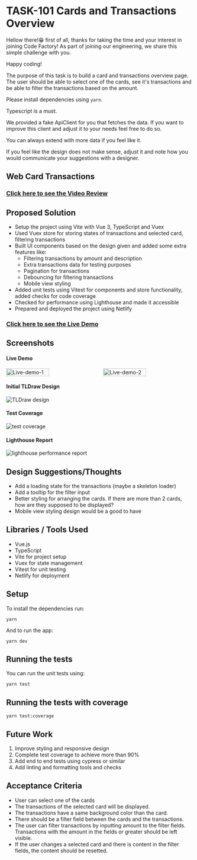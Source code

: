 # TASK-101 Cards and Transactions Overview

Hellow there!😁 first of all, thanks for taking the time and your interest in joining Code Factory!
As part of joining our engineering, we share this simple challenge with you.

Happy coding!

The purpose of this task is to build a card and transactions overview page. The user should be able to select one of the cards, see it's transactions and be able to filter the transactions based on the amount.

Please install dependencies using `yarn`.

Typescript is a must.

We provided a fake ApiClient for you that fetches the data. If you want to improve this client and adjust it to your needs feel free to do so.

You can always extend with more data if you feel like it.

If you feel like the design does not make sense, adjust it and note how you would communicate your suggestions with a designer.

## Web Card Transactions

### [Click here to see the Video Review]([LINK_TO_LOOM_VIDEO])

## Proposed Solution

- Setup the project using Vite with Vue 3, TypeScript and Vuex
- Used Vuex store for storing states of transactions and selected card, filtering transactions
- Built UI components based on the design given and added some extra features like:
  - Filtering transactions by amount and description
  - Extra transactions data for testing purposes
  - Pagination for transactions
  - Debouncing for filtering transactions
  - Mobile view styling
- Added unit tests using Vitest for components and store functionality, added checks for code coverage
- Checked for performance using Lighthouse and made it accessible
- Prepared and deployed the project using Netlify

### [Click here to see the Live Demo](https://webcardtransactions.netlify.app/)

## Screenshots

#### Live Demo
<div style="display: flex; justify-content: space-between;">
  <img src="https://github.com/user-attachments/assets/a721f4bc-c825-406e-b31d-9ed558110187" alt="Live-demo-1" style="width: 48%;"/>
  <img src="https://github.com/user-attachments/assets/acf2156f-faff-416c-a9c2-b98768f29ad8" alt="Live-demo-2" style="width: 48%;"/>
</div>

#### Initial TLDraw Design
![TLDraw design](https://github.com/user-attachments/assets/9411c1a8-b971-4e38-ac63-8da85bec52d2)

#### Test Coverage
![test coverage](https://github.com/user-attachments/assets/085e918d-d823-4515-b97b-d6161c06d2b4)

#### Lighthouse Report
![lighthouse performance report](https://github.com/user-attachments/assets/b8fdd5fb-2b5e-4272-a1c2-fdb9bd35ef43)



## Design Suggestions/Thoughts

- Add a loading state for the transactions (maybe a skeleton loader)
- Add a tooltip for the filter input
- Better styling for arranging the cards. If there are more than 2 cards, how are they supposed to be displayed?
- Mobile view styling design would be a good to have

## Libraries / Tools Used

- Vue.js
- TypeScript
- Vite for project setup
- Vuex for state management
- Vitest for unit testing
- Netlify for deployment

## Setup

To install the dependencies run:

`yarn`

And to run the app:

`yarn dev`

## Running the tests

You can run the unit tests using:

`yarn test`

## Running the tests with coverage

`yarn test:coverage`

## Future Work

1. Improve styling and responsive design
2. Complete test coverage to achieve more than 90%
3. Add end to end tests using cypress or similar
4. Add linting and formatting tools and checks

## Acceptance Criteria

- User can select one of the cards
- The transactions of the selected card will be displayed.
- The transactions have a same background color than the card.
- There should be a filter field between the cards and the transactions.
- The user can filter transactions by inputting amount to the filter fields. Transactions with the amount in the fields or greater should be left visible.
- If the user changes a selected card and there is content in the filter fields, the content should be resetted.
